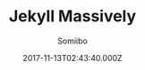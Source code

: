 ---
title: Jekyll Massively
github: https://github.com/jekyllup/jekyll-theme-massively
demo: https://iwiedenm.github.io/jekyll-theme-massively/
author: Somiibo
thumbnail: themes/curtistimson-hugo-theme-massively.jpg
ssg:
  - Jekyll
cms:
  - No Cms
date: 2017-11-13T02:43:40.000Z
description: 'Preview '
stale: true
disabled: false
disabled_reason: null
---